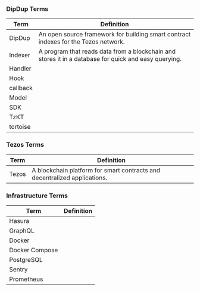 <!-- TODO: add definitions, sort by alphabet, remove terms that are not necessary -->
### DipDup Terms

| Term | Definition |
| --- | --- |
| DipDup | An open source framework for building smart contract indexes for the Tezos network. |
| Indexer | A program that reads data from a blockchain and stores it in a database for quick and easy querying. |
| Handler | |
| Hook | |
| callback | |
| Model | |
| SDK | |
| TzKT | |
| tortoise | |

### Tezos Terms

| Term | Definition |
| --- | --- |
| Tezos | A blockchain platform for smart contracts and decentralized applications. |

### Infrastructure Terms

| Term | Definition |
| --- | --- |
| Hasura | |
| GraphQL | |
| Docker | |
| Docker Compose | |
| PostgreSQL | |
| Sentry | |
| Prometheus | |